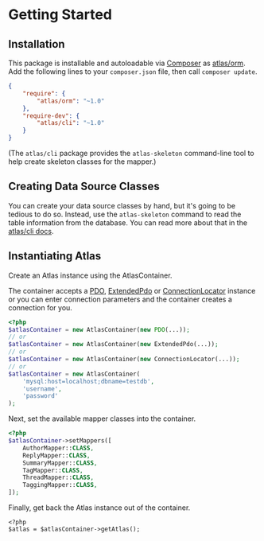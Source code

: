 # Getting Started

## Installation

This package is installable and autoloadable via [Composer](https://getcomposer.org/)
as [atlas/orm](https://packagist.org/packages/atlas/orm). Add the following lines
to your `composer.json` file, then call `composer update`.

```json
{
    "require": {
        "atlas/orm": "~1.0"
    },
    "require-dev": {
        "atlas/cli": "~1.0"
    }
}
```

(The `atlas/cli` package provides the `atlas-skeleton` command-line tool to
help create skeleton classes for the mapper.)

## Creating Data Source Classes

You can create your data source classes by hand, but it's going to be tedious to
do so. Instead, use the `atlas-skeleton` command to read the table information
from the database. You can read more about that in the
[atlas/cli docs](https://github.com/atlasphp/Atlas.Cli/blob/1.x/README.md).

## Instantiating Atlas

Create an Atlas instance using the AtlasContainer.

The container accepts a [PDO](http://php.net/manual/en/pdo.construct.php), [ExtendedPdo](https://github.com/auraphp/Aura.Sql/blob/3.x/docs/getting-started.md) or [ConnectionLocator](https://github.com/auraphp/Aura.Sql/blob/3.x/docs/connection-locator.md) instance or you 
can enter connection parameters and the container creates a connection for you.

```php
<?php
$atlasContainer = new AtlasContainer(new PDO(...));
// or
$atlasContainer = new AtlasContainer(new ExtendedPdo(...));
// or
$atlasContainer = new AtlasContainer(new ConnectionLocator(...));
// or
$atlasContainer = new AtlasContainer(
    'mysql:host=localhost;dbname=testdb',
    'username',
    'password'
);
```

Next, set the available mapper classes into the container.

```php
<?php
$atlasContainer->setMappers([
    AuthorMapper::CLASS,
    ReplyMapper::CLASS,
    SummaryMapper::CLASS,
    TagMapper::CLASS,
    ThreadMapper::CLASS,
    TaggingMapper::CLASS,
]);
```

Finally, get back the Atlas instance out of the container.

```
<?php
$atlas = $atlasContainer->getAtlas();
```
